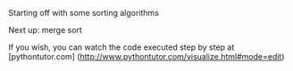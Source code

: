 Starting off with some sorting algorithms

Next up:  merge sort

If you wish, you can watch the code executed step by step at [pythontutor.com] (http://www.pythontutor.com/visualize.html#mode=edit)
